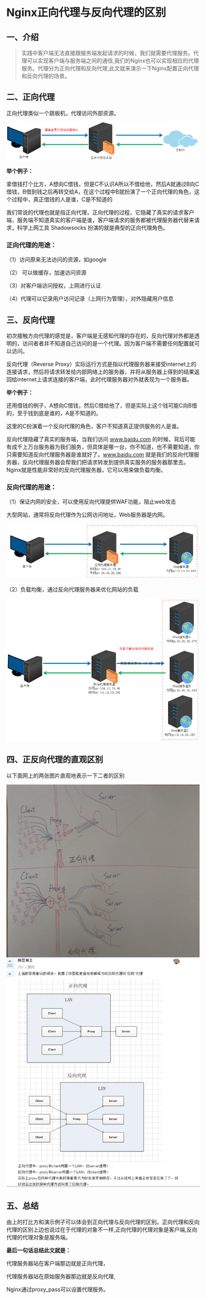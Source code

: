 # Nginx正向代理与反向代理的区别

## 一、介绍
>实践中客户端无法直接跟服务端发起请求的时候，我们就需要代理服务。代理可以实现客户端与服务端之间的通信,我们的Nginx也可以实现相应的代理服务。代理分为正向代理和反向代理,此文就来演示一下Nginx配置正向代理和反向代理的场景。

## 二、正向代理

正向代理类似一个跳板机，代理访问外部资源。
<div align="center">
<img src="https://github.com/ZP-AlwaysWin/Nginx/blob/master/nginx-photos/%E6%AD%A3%E5%90%91%E4%BB%A3%E7%90%86%E8%B7%B3%E6%9D%BF%E6%9C%BA%E5%9B%BE.png" />
</div>


**举个例子：**

  拿借钱打个比方，A想向C借钱，但是C不认识A所以不借给他，然后A就通过B向C借钱，B借到钱之后再转交给A，在这个过程中B就扮演了一个正向代理的角色，这个过程中，真正借钱的人是谁，C是不知道的

  我们常说的代理也就是指正向代理，正向代理的过程，它隐藏了真实的请求客户端，服务端不知道真实的客户端是谁，客户端请求的服务都被代理服务器代替来请求，科学上网工具 Shadowsocks 扮演的就是典型的正向代理角色。


### 正向代理的用途：
（1）访问原来无法访问的资源，如google

（2） 可以做缓存，加速访问资源

（3）对客户端访问授权，上网进行认证

（4）代理可以记录用户访问记录（上网行为管理），对外隐藏用户信息




## 三、反向代理
  
  初次接触方向代理的感觉是，客户端是无感知代理的存在的，反向代理对外都是透明的，访问者者并不知道自己访问的是一个代理。因为客户端不需要任何配置就可以访问。

  反向代理（Reverse Proxy）实际运行方式是指以代理服务器来接受internet上的连接请求，然后将请求转发给内部网络上的服务器，并将从服务器上得到的结果返回给internet上请求连接的客户端，此时代理服务器对外就表现为一个服务器。
  

**举个例子：**

还用借钱的例子，A想向C借钱，然后C借给他了，但是实际上这个钱可能C向B借的，至于钱到底是谁的，A是不知道的。

这里的C扮演着一个反向代理的角色，客户不知道真正提供服务的人是谁。

  反向代理隐藏了真实的服务端，当我们访问 www.baidu.com 的时候，背后可能有成千上万台服务器为我们服务，但具体是哪一台，你不知道，也不需要知道，你只需要知道反向代理服务器是谁就好了。www.baidu.com 就是我们的反向代理服务器，反向代理服务器会帮我们把请求转发到提供真实服务的服务器那里去。Nginx就是性能非常好的反向代理服务器，它可以用来做负载均衡。

### 反向代理的用途：

（1）保证内网的安全，可以使用反向代理提供WAF功能，阻止web攻击

大型网站，通常将反向代理作为公网访问地址，Web服务器是内网。
<div align="center">
<img src="https://github.com/ZP-AlwaysWin/Nginx/blob/master/nginx-photos/%E5%8F%8D%E5%90%91%E4%BB%A3%E7%90%86%E9%98%B2%E6%94%BB%E5%87%BB%E5%9B%BE.png" />
</div>

（2）负载均衡，通过反向代理服务器来优化网站的负载
<div align="center">
<img src="https://github.com/ZP-AlwaysWin/Nginx/blob/master/nginx-photos/%E5%8F%8D%E5%90%91%E4%BB%A3%E7%90%86%E8%B4%9F%E8%BD%BD%E5%9D%87%E8%A1%A1%E5%9B%BE.png" />
</div>

## 四、正反向代理的直观区别
以下面网上的两张图片直观地表示一下二者的区别
<div align="center">
<img src="https://github.com/ZP-AlwaysWin/Nginx/blob/master/nginx-photos/%E6%AD%A3%E5%8F%8D%E5%90%91%E4%BB%A3%E7%90%86%E7%9A%84%E6%89%8B%E7%BB%98%E5%9B%BE.png" />
</div>

<div align="center">
<img src="https://github.com/ZP-AlwaysWin/Nginx/blob/master/nginx-photos/%E6%AD%A3%E5%8F%8D%E5%90%91%E4%BB%A3%E7%90%86%E7%9A%84%E7%BD%91%E7%8A%B6%E5%9B%BE.png" />
</div>

## 五、总结

由上的打比方和演示例子可以体会到正向代理与反向代理的区别。正向代理和反向代理的区别上边也说过在于代理的对象不一样,正向代理的代理对象是客户端,反向代理的代理对象是服务端。

**最后一句话总结此文就是：**

代理服务器站在客户端那边就是正向代理，

代理服务器站在原始服务器那边就是反向代理,

Nginx通过proxy_pass可以设置代理服务。
